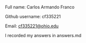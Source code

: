 Full name: Carlos Armando Franco

Github username: cf335221

Email: cf335221@ohio.edu 

I recorded my answers in answers.md
